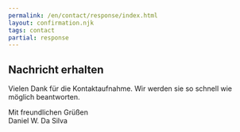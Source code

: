 ```yaml
---
permalink: /en/contact/response/index.html
layout: confirmation.njk
tags: contact
partial: response
---
```


## Nachricht erhalten

Vielen Dank für die Kontaktaufnahme. Wir werden sie so schnell wie möglich beantworten.

Mit freundlichen Grüßen<br>
Daniel W. Da Silva
